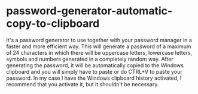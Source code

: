 # password-generator-automatic-copy-to-clipboard
It's a password generator to use together with your password manager in a faster and more efficient way. This will generate a password of a maximum of 24 characters in which there will be uppercase letters, lowercase letters, symbols and numbers generated in a completely random way. After generating the password, it will be automatically copied to the Windows clipboard and you will simply have to paste or do CTRL+V to paste your password. In my case I have the Windows clipboard history activated, I recommend that you activate it, but it shouldn't be necessary.
